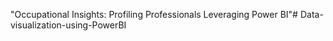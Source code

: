 "Occupational Insights: Profiling Professionals Leveraging Power BI"# Data-visualization-using-PowerBI
